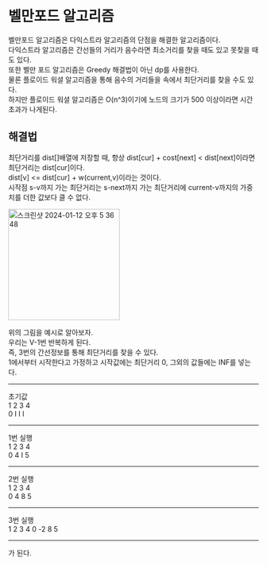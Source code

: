 # 벨만포드 알고리즘 
벨만포드 알고리즘은 다익스트라 알고리즘의 단점을 해결한 알고리즘이다.   
다익스트라 알고리즘은 간선들의 거리가 음수라면 최소거리를 찾을 때도 있고 못찾을 때도 있다.   
또한 벨만 포드 알고리즘은 Greedy 해결법이 아닌 dp를 사용한다.   
물론 플로이드 워셜 알고리즘을 통해 음수의 거리들을 속에서 최단거리를 찾을 수도 있다.   
하지만 플로이드 워셜 알고리즘은 O(n^3)이기에 노드의 크기가 500 이상이라면 시간초과가 나게된다.   

## 해결법
최단거리를 dist[]배열에 저장할 때, 항상 dist[cur] + cost[next] < dist[next]이라면   
최단거리는 dist[cur]이다.   
dist[v] <= dist[cur] + w(current,v)이라는 것이다.   
시작점 s-v까지 가는 최단거리는 s-next까지 가는 최단거리에 current-v까지의 가중치를 더한 값보다 클 수 없다.   
   
<img width="224" alt="스크린샷 2024-01-12 오후 5 36 48" src="https://github.com/ww5702/Swift_Coding_Test/assets/60501045/6518067b-bd40-4e12-9133-349a68fa8646">
   
    
위의 그림을 예시로 알아보자.        
우리는 V-1번 반복하게 된다.   
즉, 3번의 간선정보를 통해 최단거리를 찾을 수 있다.   
1에서부터 시작한다고 가정하고 시작값에는 최단거리 0, 그외의 값들에는 INF를 넣는다.   
***
초기값   
1 2 3 4   
0 I I I   
***
1번 실행   
1 2 3 4   
0 4 I 5   
***
2번 실행   
1 2 3 4   
0 4 8 5   
***
3번 실행   
1 2 3 4
0 -2 8 5   
***
가 된다.   
